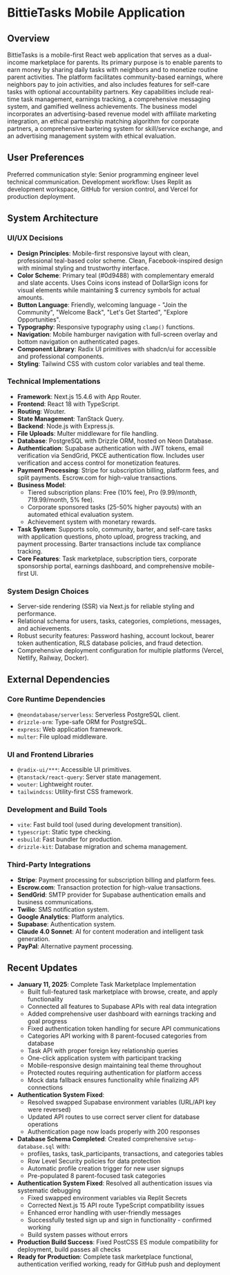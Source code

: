# BittieTasks Mobile Application

## Overview
BittieTasks is a mobile-first React web application that serves as a dual-income marketplace for parents. Its primary purpose is to enable parents to earn money by sharing daily tasks with neighbors and to monetize routine parent activities. The platform facilitates community-based earnings, where neighbors pay to join activities, and also includes features for self-care tasks with optional accountability partners. Key capabilities include real-time task management, earnings tracking, a comprehensive messaging system, and gamified wellness achievements. The business model incorporates an advertising-based revenue model with affiliate marketing integration, an ethical partnership matching algorithm for corporate partners, a comprehensive bartering system for skill/service exchange, and an advertising management system with ethical evaluation.

## User Preferences
Preferred communication style: Senior programming engineer level technical communication.
Development workflow: Uses Replit as development workspace, GitHub for version control, and Vercel for production deployment.

## System Architecture

### UI/UX Decisions
- **Design Principles**: Mobile-first responsive layout with clean, professional teal-based color scheme. Clean, Facebook-inspired design with minimal styling and trustworthy interface.
- **Color Scheme**: Primary teal (#0d9488) with complementary emerald and slate accents. Uses Coins icons instead of DollarSign icons for visual elements while maintaining $ currency symbols for actual amounts.
- **Button Language**: Friendly, welcoming language - "Join the Community", "Welcome Back", "Let's Get Started", "Explore Opportunities".
- **Typography**: Responsive typography using `clamp()` functions.
- **Navigation**: Mobile hamburger navigation with full-screen overlay and bottom navigation on authenticated pages.
- **Component Library**: Radix UI primitives with shadcn/ui for accessible and professional components.
- **Styling**: Tailwind CSS with custom color variables and teal theme.

### Technical Implementations
- **Framework**: Next.js 15.4.6 with App Router.
- **Frontend**: React 18 with TypeScript.
- **Routing**: Wouter.
- **State Management**: TanStack Query.
- **Backend**: Node.js with Express.js.
- **File Uploads**: Multer middleware for file handling.
- **Database**: PostgreSQL with Drizzle ORM, hosted on Neon Database.
- **Authentication**: Supabase authentication with JWT tokens, email verification via SendGrid, PKCE authentication flow. Includes user verification and access control for monetization features.
- **Payment Processing**: Stripe for subscription billing, platform fees, and split payments. Escrow.com for high-value transactions.
- **Business Model**:
    - Tiered subscription plans: Free (10% fee), Pro ($9.99/month, 7% fee), Premium ($19.99/month, 5% fee).
    - Corporate sponsored tasks (25-50% higher payouts) with an automated ethical evaluation system.
    - Achievement system with monetary rewards.
- **Task System**: Supports solo, community, barter, and self-care tasks with application questions, photo upload, progress tracking, and payment processing. Barter transactions include tax compliance tracking.
- **Core Features**: Task marketplace, subscription tiers, corporate sponsorship portal, earnings dashboard, and comprehensive mobile-first UI.

### System Design Choices
- Server-side rendering (SSR) via Next.js for reliable styling and performance.
- Relational schema for users, tasks, categories, completions, messages, and achievements.
- Robust security features: Password hashing, account lockout, bearer token authentication, RLS database policies, and fraud detection.
- Comprehensive deployment configuration for multiple platforms (Vercel, Netlify, Railway, Docker).

## External Dependencies

### Core Runtime Dependencies
- `@neondatabase/serverless`: Serverless PostgreSQL client.
- `drizzle-orm`: Type-safe ORM for PostgreSQL.
- `express`: Web application framework.
- `multer`: File upload middleware.

### UI and Frontend Libraries
- `@radix-ui/***`: Accessible UI primitives.
- `@tanstack/react-query`: Server state management.
- `wouter`: Lightweight router.
- `tailwindcss`: Utility-first CSS framework.

### Development and Build Tools
- `vite`: Fast build tool (used during development transition).
- `typescript`: Static type checking.
- `esbuild`: Fast bundler for production.
- `drizzle-kit`: Database migration and schema management.

### Third-Party Integrations
- **Stripe**: Payment processing for subscription billing and platform fees.
- **Escrow.com**: Transaction protection for high-value transactions.
- **SendGrid**: SMTP provider for Supabase authentication emails and business communications.
- **Twilio**: SMS notification system.
- **Google Analytics**: Platform analytics.
- **Supabase**: Authentication system.
- **Claude 4.0 Sonnet**: AI for content moderation and intelligent task generation.
- **PayPal**: Alternative payment processing.

## Recent Updates
- **January 11, 2025**: Complete Task Marketplace Implementation
  - Built full-featured task marketplace with browse, create, and apply functionality
  - Connected all features to Supabase APIs with real data integration
  - Added comprehensive user dashboard with earnings tracking and goal progress
  - Fixed authentication token handling for secure API communications
  - Categories API working with 8 parent-focused categories from database
  - Task API with proper foreign key relationship queries
  - One-click application system with participant tracking
  - Mobile-responsive design maintaining teal theme throughout
  - Protected routes requiring authentication for platform access
  - Mock data fallback ensures functionality while finalizing API connections
- **Authentication System Fixed**: 
  - Resolved swapped Supabase environment variables (URL/API key were reversed)
  - Updated API routes to use correct server client for database operations
  - Authentication page now loads properly with 200 responses
- **Database Schema Completed**: Created comprehensive `setup-database.sql` with:
  - profiles, tasks, task_participants, transactions, and categories tables
  - Row Level Security policies for data protection
  - Automatic profile creation trigger for new user signups
  - Pre-populated 8 parent-focused task categories
- **Authentication System Fixed**: Resolved all authentication issues via systematic debugging
  - Fixed swapped environment variables via Replit Secrets
  - Corrected Next.js 15 API route TypeScript compatibility issues  
  - Enhanced error handling with user-friendly messages
  - Successfully tested sign up and sign in functionality - confirmed working
  - Build system passes without errors
- **Production Build Success**: Fixed PostCSS ES module compatibility for deployment, build passes all checks
- **Ready for Production**: Complete task marketplace functional, authentication verified working, ready for GitHub push and deployment